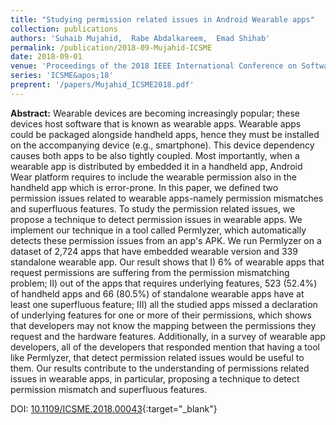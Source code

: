 ```yaml
---
title: "Studying permission related issues in Android Wearable apps"
collection: publications
authors: 'Suhaib Mujahid,  Rabe Abdalkareem,  Emad Shihab'
permalink: /publication/2018-09-Mujahid-ICSME
date: 2018-09-01
venue: 'Proceedings of the 2018 IEEE International Conference on Software Maintenance and Evolution (ICSME)'
series: 'ICSME&apos;18'
preprent: '/papers/Mujahid_ICSME2018.pdf'
---
```

 **Abstract:**  Wearable devices are becoming increasingly popular; these devices host software that is known as wearable apps. Wearable apps could be packaged alongside handheld apps, hence they must be installed on the accompanying device (e.g., smartphone). This device dependency causes both apps to be also tightly coupled. Most importantly, when a wearable app is distributed by embedded it in a handheld app, Android Wear platform requires to include the wearable permission also in the handheld app which is error-prone. In this paper, we defined two permission issues related to wearable apps-namely permission mismatches and superfluous features. To study the permission related issues, we propose a technique to detect permission issues in wearable apps. We implement our technique in a tool called Permlyzer, which automatically detects these permission issues from an app&apos;s APK. We run Permlyzer on a dataset of 2,724 apps that have embedded wearable version and 339 standalone wearable app. Our result shows that I) 6% of wearable apps that request permissions are suffering from the permission mismatching problem; II) out of the apps that requires underlying features, 523 (52.4%) of handheld apps and 66 (80.5%) of standalone wearable apps have at least one superfluous feature; III) all the studied apps missed a declaration of underlying features for one or more of their permissions, which shows that developers may not know the mapping between the permissions they request and the hardware features. Additionally, in a survey of wearable app developers, all of the developers that responded mention that having a tool like Permlyzer, that detect permission related issues would be useful to them. Our results contribute to the understanding of permissions related issues in wearable apps, in particular, proposing a technique to detect permission mismatch and superfluous features.

DOI: [10.1109/ICSME.2018.00043](https://doi.org/10.1109/ICSME.2018.00043){:target="_blank"}
